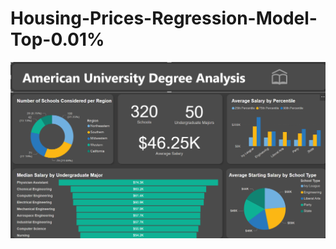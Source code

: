 # Housing-Prices-Regression-Model-Top-0.01%

![University Dashboard Preview](https://github.com/VeryGary/American-University-Degree-Performance-Dashboard/blob/main/UniversityDashboard-Preview.png)
